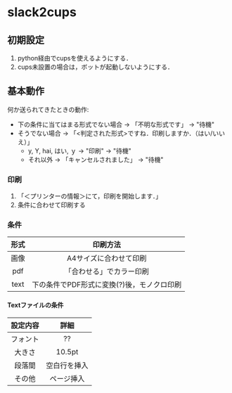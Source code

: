 # slack2cups

## 初期設定
1. python経由でcupsを使えるようにする．
1. cups未設置の場合は，ボットが起動しないようにする．


## 基本動作

何か送られてきたときの動作:

- 下の条件に当てはまる形式でない場合 -> 「不明な形式です」 -> "待機"
- そうでない場合 -> 「<判定された形式>ですね．印刷しますか．（はい/いいえ）」
    - y, Y, hai, はい, ｙ -> "印刷" -> "待機"
    - それ以外 -> 「キャンセルされました」 -> "待機"

### 印刷
1. 「＜プリンターの情報＞にて，印刷を開始します．」
1. 条件に合わせて印刷する

### 条件

|形式|印刷方法|
|:-:|:-:|
|画像|A4サイズに合わせて印刷|
|pdf|「合わせる」でカラー印刷|
|text|下の条件でPDF形式に変換(?)後，モノクロ印刷|

#### Textファイルの条件
|設定内容|詳細|
|:-:|:-:|
|フォント|??|
|大きさ|10.5pt|
|段落間|空白行を挿入|
|その他|ページ挿入|
